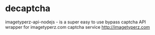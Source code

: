 # decaptcha
imagetyperz-api-nodejs - is a super easy to use bypass captcha API wrapper for imagetyperz.com captcha service http://imagetyperz.com
